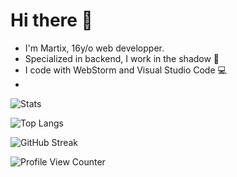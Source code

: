 # Hi there 👋
- I'm Martix, 16y/o web developper.
- Specialized in backend, I work in the shadow 🥷
- I code with WebStorm and Visual Studio Code 💻
- 


![Stats](https://github-readme-stats.vercel.app/api?username=MartixInTheMatrix&theme=radical&show_icons=true)

![Top Langs](https://github-readme-stats.vercel.app/api/top-langs/?username=MartixInTheMatrix&layout=compact&theme=radical)

![GitHub Streak](https://github-readme-streak-stats.herokuapp.com/?user=MartixInTheMatrix&theme=radical)

![Profile View Counter](https://komarev.com/ghpvc/?username=MartixInTheMatrix)
